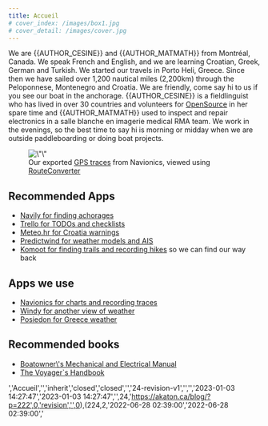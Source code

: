 ```yaml
---
title: Accueil
# cover_index: /images/box1.jpg
# cover_detail: /images/cover.jpg
---
```


<p>We are {{AUTHOR_CESINE}} and {{AUTHOR_MATMATH}} from Montréal, Canada. We speak French and English, and we are learning Croatian, Greek, German and Turkish. We started our travels in Porto Heli, Greece. Since then we have sailed over 1,200 nautical miles (2,200km) through the Peloponnese, Montenegro and Croatia. We are friendly, come say hi to us if you see our boat in the anchorage. {{AUTHOR_CESINE}} is a fieldlinguist who has lived in over 30 countries and volunteers for <a href=\"http://github.com/cesine\" data-type=\"URL\" data-id=\"http://github.com/cesine\">OpenSource</a> in her spare time and {{AUTHOR_MATMATH}} used to inspect and repair electronics in a salle blanche en imagerie medical RMA team. We work in the evenings, so the best time to say hi is morning or midday when we are outside paddleboarding or doing boat projects.</p>

<!-- /wp:paragraph -->

<!-- wp:image {\"id\":221,\"sizeSlug\":\"large\",\"linkDestination\":\"none\"} -->

<figure class=\"wp-block-image size-large\">
<img src=\"https://akaton.ca/blog/wp-content/uploads/2023/01/Screenshot-from-2023-01-03-14-22-42-1024x590.png\" alt=\"\" class=\"wp-image-221\"/>
<figcaption class=\"wp-element-caption\">Our exported <a href=\"https://drive.google.com/file/d/1AJh8o5PqCwSffShAjM11Wmbqt5Fb_HXb/view?usp=share_link\">GPS traces</a> from Navionics, viewed using <a href=\"https://www.routeconverter.com/home/fr\" data-type=\"URL\" data-id=\"https://www.routeconverter.com/home/fr\">RouteConverter</a>
</figcaption>
</figure>

<!-- /wp:image -->

<!-- wp:heading -->

<h2>Recommended Apps</h2>

<!-- /wp:heading -->

<!-- wp:list -->

<ul>

<!-- wp:list-item -->

<li>
<a href=\"https://navily.com/\">Navily for finding achorages</a>
</li>

<!-- /wp:list-item -->

<!-- wp:list-item -->

<li>
<a href=\"https://trello.com/\">Trello for TODOs and checklists</a>
</li>

<!-- /wp:list-item -->

<!-- wp:list-item -->

<li>
<a href=\"https://meteo.hr/naslovnica-upozorenja.php?lang=en&amp;tab=upozorenja\">Meteo.hr for Croatia warnings</a>
</li>

<!-- /wp:list-item -->

<!-- wp:list-item -->

<li>
<a href=\"https://www.predictwind.com/?lang=fr\">Predictwind for weather models and AIS</a>
</li>

<!-- /wp:list-item -->

<!-- wp:list-item -->

<li>
<a href=\"https://www.komoot.com/\">Komoot for finding trails and recording hikes</a>&nbsp;so we can find our way back</li>

<!-- /wp:list-item -->

</ul>

<!-- /wp:list -->

<!-- wp:heading -->

<h2>Apps we use</h2>

<!-- /wp:heading -->

<!-- wp:list -->

<ul>

<!-- wp:list-item -->

<li>
<a href=\"https://www.navionics.com/\">Navionics for charts and recording traces</a>
</li>

<!-- /wp:list-item -->

<!-- wp:list-item -->

<li>
<a href=\"https://www.windy.com/37.328/23.152?36.828,23.152,8\">Windy for another view of weather</a>
</li>

<!-- /wp:list-item -->

<!-- wp:list-item -->

<li>
<a href=\"https://poseidon.hcmr.gr/\">Posiedon for Greece weather</a>
</li>

<!-- /wp:list-item -->

</ul>

<!-- /wp:list -->

<!-- wp:heading -->

<h2>Recommended books</h2>

<!-- /wp:heading -->

<!-- wp:list -->

<ul>

<!-- wp:list-item -->

<li>
<a href=\"https://www.amazon.com/Boatowners-Mechanical-Electrical-Manual-Essential/dp/0071432388\">
</a>
<a href=\"https://www.amazon.com/Boatowners-Mechanical-Electrical-Manual-Essential-ebook/dp/B006QA720O/ref=tmm_kin_swatch_0?_encoding=UTF8&amp;qid=&amp;sr=\" target=\"_blank\" rel=\"noreferrer noopener\">Boatowner\'s Mechanical and Electrical Manual</a>
</li>

<!-- /wp:list-item -->

<!-- wp:list-item -->

<li>
<a href=\"https://www.amazon.com/Voyagers-Handbook-Essential-Guide-Cruising-ebook/dp/B0072UO1VA/ref=sr_1_1?crid=24UHLRP80325F&amp;keywords=the+voyagers+handbook&amp;qid=1672623022&amp;s=digital-text&amp;sprefix=the+voyagers+handbook%2Cdigital-text%2C62&amp;sr=1-1\" target=\"_blank\" rel=\"noreferrer noopener\">The Voyager`s Handbook</a>
</li>

<!-- /wp:list-item -->

</ul>

<!-- /wp:list -->
','Accueil','','inherit','closed','closed','','24-revision-v1','','','2023-01-03 14:27:47','2023-01-03 14:27:47','',24,'https://akaton.ca/blog/?p=222',0,'revision','',0),(224,2,'2022-06-28 02:39:00','2022-06-28 02:39:00','
<!-- wp:paragraph -->